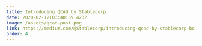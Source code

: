 ```yaml
---
title: Introducing QCAD by Stablecorp
date: 2020-02-12T03:40:59.423Z
image: /assets/qcad-post.png
link: https://medium.com/@Stablecorp/introducing-qcad-by-stablecorp-bc7216194e82
order: 4
---
```

